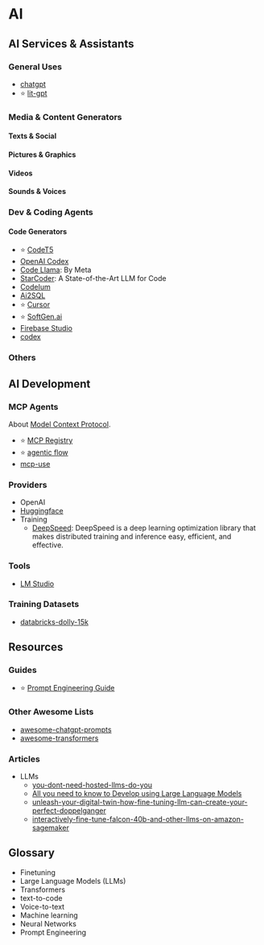# AI


<!-- ------------------------------------ -->
## AI Services & Assistants


### General Uses

* [chatgpt]()
* ⭐ [lit-gpt](https://github.com/Lightning-AI/lit-gpt/tree/main)
 


### Media & Content Generators

#### Texts & Social

#### Pictures & Graphics

#### Videos

#### Sounds & Voices



### Dev & Coding Agents

#### Code Generators

* ⭐ [CodeT5](https://github.com/salesforce/CodeT5/blob/main/CodeT5%2B/README.md)
* [OpenAI Codex](https://openai.com/blog/openai-codex)
* [Code Llama](https://ai.meta.com/blog/code-llama-large-language-model-coding/): By Meta
* [StarCoder](https://huggingface.co/blog/starcoder): A State-of-the-Art LLM for Code
* [CodeIum](https://codeium.com/?utm_source=sourceforge&utm_medium=list&utm_campaign=sourceforge1)
* [Ai2SQL](https://www.ai2sql.io/)
* ⭐ [Cursor](https://cursor.com)
* ⭐ [SoftGen.ai](https://softgen.ai/dashboard)
* [Firebase Studio](https://firebase.studio/)
* [codex](https://github.com/openai/codex)


### Others



<!-- ------------------------------------ -->
## AI Development

### MCP Agents

About [Model Context Protocol](https://modelcontextprotocol.io/).

* ⭐ [MCP Registry](https://github.com/mcp)
* ⭐ [agentic flow](https://agenticflow.ai/app/explore)
* [mcp-use](https://mcp-use.com/)

### Providers

* OpenAI
* [Huggingface](https://huggingface.co/)
* Training
   * [DeepSpeed](https://github.com/microsoft/DeepSpeed): DeepSpeed is a deep learning optimization library that makes distributed training and inference easy, efficient, and effective.

### Tools

* [LM Studio](https://lmstudio.ai/download)

### Training Datasets

* [databricks-dolly-15k](https://huggingface.co/datasets/databricks/databricks-dolly-15k)



<!-- ------------------------------------ -->
## Resources


### Guides

- ⭐ [Prompt Engineering Guide](https://www.promptingguide.ai/)



### Other Awesome Lists

*  [awesome-chatgpt-prompts](https://github.com/f/awesome-chatgpt-prompts)
*  [awesome-transformers](https://github.com/huggingface/transformers/blob/main/awesome-transformers.md#L0-L1)




### Articles

- LLMs
  - [you-dont-need-hosted-llms-do-you](https://betterprogramming.pub/you-dont-need-hosted-llms-do-you-1160b2520526)
  - [All you need to know to Develop using Large Language Models](https://towardsdatascience.com/all-you-need-to-know-to-develop-using-large-language-models-5c45708156bc)
  - [unleash-your-digital-twin-how-fine-tuning-llm-can-create-your-perfect-doppelganger](https://betterprogramming.pub/unleash-your-digital-twin-how-fine-tuning-llm-can-create-your-perfect-doppelganger-b5913e7dda2e)
  - [interactively-fine-tune-falcon-40b-and-other-llms-on-amazon-sagemaker](https://aws.amazon.com/ru/blogs/machine-learning/interactively-fine-tune-falcon-40b-and-other-llms-on-amazon-sagemaker-studio-notebooks-using-qlora/)


<!-- ------------------------------------ -->
## Glossary

* Finetuning
* Large Language Models (LLMs)
* Transformers
* text-to-code
* Voice-to-text
* Machine learning
* Neural Networks
* Prompt Engineering

